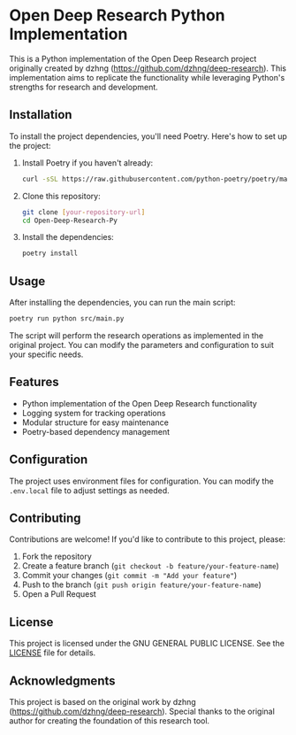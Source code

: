 # Open Deep Research Python Implementation

This is a Python implementation of the Open Deep Research project originally created by dzhng (https://github.com/dzhng/deep-research). This implementation aims to replicate the functionality while leveraging Python's strengths for research and development.

## Installation

To install the project dependencies, you'll need Poetry. Here's how to set up the project:

1. Install Poetry if you haven't already:
   ```bash
   curl -sSL https://raw.githubusercontent.com/python-poetry/poetry/master/get-poetry.py | python
   ```

2. Clone this repository:
   ```bash
   git clone [your-repository-url]
   cd Open-Deep-Research-Py
   ```

3. Install the dependencies:
   ```bash
   poetry install
   ```

## Usage

After installing the dependencies, you can run the main script:

```bash
poetry run python src/main.py
```

The script will perform the research operations as implemented in the original project. You can modify the parameters and configuration to suit your specific needs.

## Features

- Python implementation of the Open Deep Research functionality
- Logging system for tracking operations
- Modular structure for easy maintenance
- Poetry-based dependency management

## Configuration

The project uses environment files for configuration. You can modify the `.env.local` file to adjust settings as needed.

## Contributing

Contributions are welcome! If you'd like to contribute to this project, please:

1. Fork the repository
2. Create a feature branch (`git checkout -b feature/your-feature-name`)
3. Commit your changes (`git commit -m "Add your feature"`)
4. Push to the branch (`git push origin feature/your-feature-name`)
5. Open a Pull Request

## License

This project is licensed under the GNU GENERAL PUBLIC LICENSE. See the [LICENSE](LICENSE) file for details.

## Acknowledgments

This project is based on the original work by dzhng (https://github.com/dzhng/deep-research). Special thanks to the original author for creating the foundation of this research tool.
